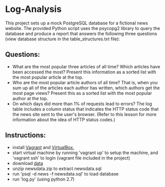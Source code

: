 # Log-Analysis
This project sets up a mock PostgreSQL database for a fictional news website. 
The provided Python script uses the psycopg2 library to query the database 
and produce a report that answers the following three questions 
(view database structure in the table_structures.txt file): 


## Questions:
* What are the most popular three articles of all time? Which articles have been accessed the most? Present this information as a sorted list with the most popular article at the top.
* Who are the most popular article authors of all time? That is, when you sum up all of the articles each author has written, which authors get the most page views? Present this as a sorted list with the most popular author at the top.
* On which days did more than 1% of requests lead to errors? The log table includes a column status that indicates the HTTP status code that the news site sent to the user's browser. (Refer to this lesson for more information about the idea of HTTP status codes.)

## Instructions:
* install <a href="https://www.vagrantup.com/">Vagrant</a> and 
<a href="https://www.virtualbox.org/wiki/Downloads">VirtualBox.</a>
* start virtual machine by running 'vagrant up' to setup the machine, 
and 'vagrant ssh' to login (vagrant file included in the project)
* download <a href="https://d17h27t6h515a5.cloudfront.net/topher/2016/August/57b5f748_newsdata/newsdata.zip">data</a>
* unzip newsdata.zip to extract newsdata.sql
* run 'psql -d news -f newsdata.sql' to load database
* run 'log.py'  (using python 2.7)
